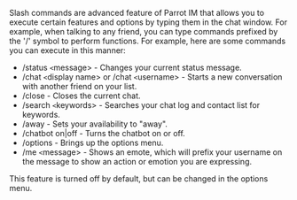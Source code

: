 Slash commands are advanced feature of Parrot IM that allows you to execute certain features and options by typing them in the chat window. For example, when talking to any friend, you can type commands prefixed by the '/' symbol to perform functions. For example, here are some commands you can execute in this manner:
  * /status `<`message> - Changes your current status message.
  * /chat `<`display name> or /chat `<`username> - Starts a new conversation with another friend on your list.
  * /close - Closes the current chat.
  * /search `<`keywords> - Searches your chat log and contact list for keywords.
  * /away - Sets your availability to "away".
  * /chatbot on|off - Turns the chatbot on or off.
  * /options - Brings up the options menu.
  * /me `<`message> - Shows an emote, which will prefix your username on the message to show an action or emotion you are expressing.

This feature is turned off by default, but can be changed in the options menu.